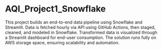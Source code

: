 # AQI_Project1_Snowflake
This project builds an end-to-end data pipeline using Snowflake and Streamlit. Data is fetched hourly via API using GitHub Actions, then staged, cleaned, and modeled in Snowflake. Transformed data is visualized through a Streamlit dashboard for end-user consumption. The solution runs fully on AWS storage space, ensuring scalability and automation.
